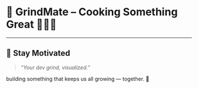 # 🚀 GrindMate – Cooking Something Great 👩‍🍳🔥

---

## 📣 Stay Motivated

> _“Your dev grind, visualized.”_

building something that keeps us all growing — together. 🌱

